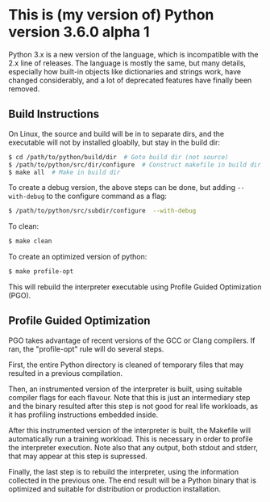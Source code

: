 # This is (my version of) Python version 3.6.0 alpha 1

Python 3.x is a new version of the language, which is incompatible with the
2.x line of releases.  The language is mostly the same, but many details,
especially how built-in objects like dictionaries and strings work,
have changed considerably, and a lot of deprecated features have finally
been removed.


## Build Instructions
On Linux, the source and build will be in to separate dirs, and the executable will not
by installed gloablly, but stay in the build dir:
```sh
$ cd /path/to/python/build/dir  # Goto build dir (not source)
$ /path/to/python/src/dir/configure  # Construct makefile in build dir
$ make all  # Make in build dir
```

To create a debug version, the above steps can be done, but adding `--with-debug` to
the configure command as a flag:
```sh
$ /path/to/python/src/subdir/configure  --with-debug
```

To clean:
```sh
$ make clean
```

To create an optimized version of python:
```sh
$ make profile-opt
```
This will rebuild the interpreter executable using Profile
Guided Optimization (PGO).


## Profile Guided Optimization

PGO takes advantage of recent versions of the GCC or Clang compilers.
If ran, the "profile-opt" rule will do several steps.

First, the entire Python directory is cleaned of temporary files that
may resulted in a previous compilation.

Then, an instrumented version of the interpreter is built, using suitable
compiler flags for each flavour. Note that this is just an intermediary
step and the binary resulted after this step is not good for real life
workloads, as it has profiling instructions embedded inside.

After this instrumented version of the interpreter is built, the Makefile
will automatically run a training workload. This is necessary in order to
profile the interpreter execution. Note also that any output, both stdout
and stderr, that may appear at this step is supressed.

Finally, the last step is to rebuild the interpreter, using the information
collected in the previous one. The end result will be a Python binary
that is optimized and suitable for distribution or production installation.

